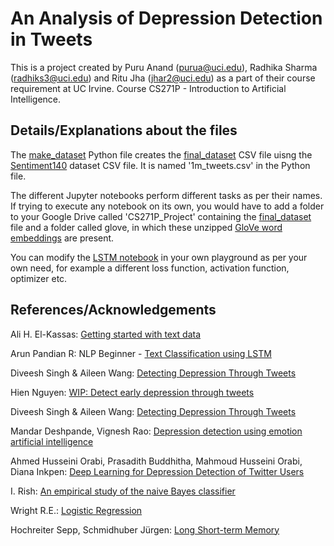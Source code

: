 # An Analysis of Depression Detection in Tweets

This is a project created by Puru Anand (purua@uci.edu), Radhika Sharma (radhiks3@uci.edu) and Ritu Jha (jhar2@uci.edu) as a part of their course requirement at UC Irvine. Course CS271P - Introduction to Artificial Intelligence.

## Details/Explanations about the files
The [make_dataset](make_dataset.py) Python file creates the [final_dataset](final_dataset.csv) CSV file uisng the [Sentiment140](https://www.kaggle.com/kazanova/sentiment140) dataset CSV file. It is named '1m_tweets.csv' in the Python file.

The different Jupyter notebooks perform different tasks as per their names.
If trying to execute any notebook on its own, you would have to add a folder to your Google Drive called 'CS271P_Project' containing the [final_dataset](final_dataset.csv) file and a folder called glove, in which these unzipped [GloVe word embeddings](https://nlp.stanford.edu/data/glove.6B.zip) are present.

You can modify the [LSTM notebook](CS271P_LSTM.ipynb) in your own playground as per your own need, for example a different loss function, activation function, optimizer etc.

## References/Acknowledgements
Ali H. El-Kassas: [Getting started with text data](https://www.kaggle.com/ali01lulu/getting-started-with-text-data)

Arun Pandian R: NLP Beginner - [Text Classification using LSTM](https://www.kaggle.com/arunrk7/nlp-beginner-text-classification-using-lstm)

Diveesh Singh & Aileen Wang: [Detecting Depression Through Tweets](https://web.stanford.edu/class/archive/cs/cs224n/cs224n.1184/reports/6879557.pdf)

Hien Nguyen: [WIP: Detect early depression through tweets](https://www.kaggle.com/yonebayashi/wip-detect-early-depression-through-tweets)

<!-- ## References/Acknowledgements -->
Diveesh Singh & Aileen Wang: [Detecting Depression Through Tweets](https://web.stanford.edu/class/archive/cs/cs224n/cs224n.1184/reports/6879557.pdf)

Mandar Deshpande, Vignesh Rao: [Depression detection using emotion artificial intelligence](https://ieeexplore.ieee.org/abstract/document/8389299/)

Ahmed Husseini Orabi, Prasadith Buddhitha, Mahmoud Husseini Orabi, Diana Inkpen: [Deep Learning for Depression Detection of Twitter Users](https://www.aclweb.org/anthology/W18-0609.pdf)

I. Rish: [An empirical study of the naive Bayes classifier](https://www.cc.gatech.edu/~isbell/reading/papers/Rish.pdf)

Wright R.E.: [Logistic Regression](https://psycnet.apa.org/record/1995-97110-007)

Hochreiter Sepp, Schmidhuber Jürgen: [Long Short-term Memory](https://www.researchgate.net/publication/13853244_Long_Short-term_Memory)

